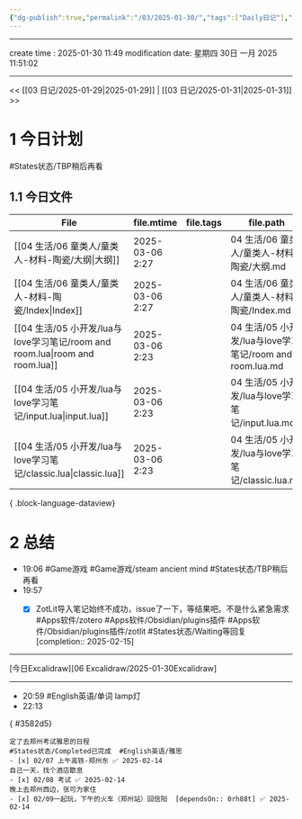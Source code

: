 ```yaml
---
{"dg-publish":true,"permalink":"/03/2025-01-30/","tags":["Daily日记"],"noteIcon":"","created":"2025-01-31T00:35","updated":"2025-07-01T13:38"}
---
```



---
create time : 2025-01-30 11:49
modification date: 星期四 30日 一月 2025 11:51:02

---

<< [[03 日记/2025-01-29\|2025-01-29]]  |  [[03 日记/2025-01-31\|2025-01-31]]  >>

# 1 今日计划
#States状态/TBP稍后再看
## 1.1 今日文件

| File                                                                  | file.mtime      | file.tags | file.path                                      |
| --------------------------------------------------------------------- | --------------- | --------- | ---------------------------------------------- |
| [[04 生活/06 童类人/童类人-材料-陶瓷/大纲\|大纲]]                                  | 2025-03-06 2:27 | <ul></ul> | 04 生活/06 童类人/童类人-材料-陶瓷/大纲.md                   |
| [[04 生活/06 童类人/童类人-材料-陶瓷/Index\|Index]]                            | 2025-03-06 2:27 | <ul></ul> | 04 生活/06 童类人/童类人-材料-陶瓷/Index.md                |
| [[04 生活/05 小开发/lua与love学习笔记/room and room.lua\|room and room.lua]] | 2025-03-06 2:23 | <ul></ul> | 04 生活/05 小开发/lua与love学习笔记/room and room.lua.md |
| [[04 生活/05 小开发/lua与love学习笔记/input.lua\|input.lua]]                 | 2025-03-06 2:23 | <ul></ul> | 04 生活/05 小开发/lua与love学习笔记/input.lua.md         |
| [[04 生活/05 小开发/lua与love学习笔记/classic.lua\|classic.lua]]             | 2025-03-06 2:23 | <ul></ul> | 04 生活/05 小开发/lua与love学习笔记/classic.lua.md       |

{ .block-language-dataview}

# 2 总结


- 19:06 
    #Game游戏 
    #Game游戏/steam 
    ancient mind
    #States状态/TBP稍后再看
- 19:57 
    - [x] ZotLit导入笔记始终不成功，issue了一下，等结果吧。不是什么紧急需求
    	#Apps软件/zotero
    	#Apps软件/Obsidian/plugins插件
    	#Apps软件/Obsidian/plugins插件/zotlit
    	#States状态/Waiting等回复 [completion:: 2025-02-15]
    

------------
[今日Excalidraw][06 Excalidraw/2025-01-30Excalidraw]

-----------

- 20:59 
    #English英语/单词
    lamp灯 
- 22:13 
   
{ #3582d5}

    定了去郑州考试雅思的日程
    #States状态/Completed已完成  #English英语/雅思  
    - [x] 02/07 上午高铁-郑州东 ✅ 2025-02-14
    自己一天，找个酒店歇息
    - [x] 02/08 考试 ✅ 2025-02-14
    晚上去郑州西边，张可为家住
    - [x] 02/09一起玩，下午的火车（郑州站）回信阳  [dependsOn:: 0rh88t] ✅ 2025-02-14

